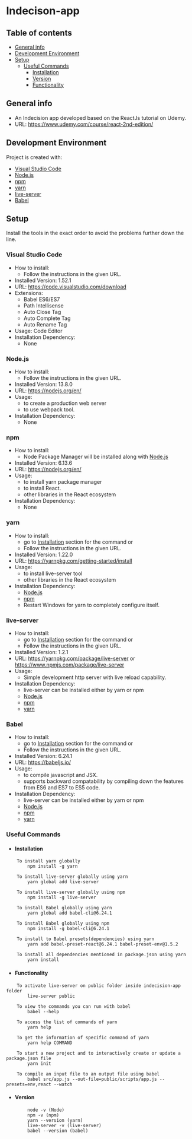 # Indecison-app
## Table of contents
* [General info](#general-info)
* [Development Environment](#development-environment)
* [Setup](#setup)
    * [Useful Commands](#useful-commands)
        * [Installation](#installation)
        * [Version](#version)
        * [Functionality](#functionality)

## General info
*   An Indecision app developed based on the ReactJs tutorial on Udemy.
*   URL: https://www.udemy.com/course/react-2nd-edition/
	
## Development Environment
Project is created with:
* [Visual Studio Code](#visual-studio-code) 
* [Node.js](#Node.js)
* [npm](#npm)
* [yarn](#yarn)
* [live-server](#live-server)
* [Babel](#babel)

## Setup
Install the tools in the exact order to avoid the problems further down the line.

### Visual Studio Code
*   How to install:
    * Follow the instructions in the given URL.
*   Installed Version: 1.52.1 
*   URL: https://code.visualstudio.com/download
*   Extensions:
    * Babel ES6/ES7
    * Path Intellisense
    * Auto Close Tag
    * Auto Complete Tag
    * Auto Rename Tag
*   Usage: Code Editor
*   Installation Dependency:
    * None

### Node.js
*   How to install:
    * Follow the instructions in the given URL.
*   Installed Version: 13.8.0
*   URL: https://nodejs.org/en/
*   Usage: 
    * to create a production web server
    * to use webpack tool.
*   Installation Dependency:
    * None

### npm
*   How to install:
    * Node Package Manager will be installed along with [Node.js](#Node.js)
*   Installed Version: 6.13.6
*   URL: https://nodejs.org/en/
*   Usage: 
    * to install yarn package manager
    * to install React.
    * other libraries in the React ecosystem 
*   Installation Dependency: 
    * None

### yarn
*   How to install:
    * go to  [Installation](#installation) section for the command or 
    * Follow the instructions in the given URL. 
*   Installed Version: 1.22.0
*   URL: https://yarnpkg.com/getting-started/install
*   Usage: 
    * to install live-server tool
    * other libraries in the React ecosystem 
*   Installation Dependency:
    * [Node.js](#Node.js)
    * [npm](#npm)
    * Restart Windows for yarn to completely configure itself.

### live-server
*   How to install:
    * go to  [Installation](#installation) section for the command or 
    * Follow the instructions in the given URL. 
*   Installed Version: 1.2.1
*   URL: https://yarnpkg.com/package/live-server or https://www.npmjs.com/package/live-server
*   Usage:
    * Simple development http server with live reload capability.
*   Installation Dependency:
    * live-server can be installed either by yarn or npm
    * [Node.js](#Node.js)
    * [npm](#npm)
    * [yarn](#yarn)

### Babel
*   How to install:
    * go to  [Installation](#installation) section for the command or 
    * Follow the instructions in the given URL. 
*   Installed Version: 6.24.1
*   URL: https://babeljs.io/
*   Usage:
    * to compile javascript and JSX.
    * supports backward compatability by compiling down the features from ES6 and ES7 to ES5 code.
*   Installation Dependency:
    * live-server can be installed either by yarn or npm
    * [Node.js](#Node.js)
    * [npm](#npm)
    * [yarn](#yarn)



### Useful Commands

* #### Installation
```
    To install yarn globally
        npm install -g yarn

    To install live-server globally using yarn
        yarn global add live-server

    To install live-server globally using npm
        npm install -g live-server

    To install Babel globally using yarn
        yarn global add babel-cli@6.24.1

    To install Babel globally using npm
        npm install -g babel-cli@6.24.1
    
    To install to Babel presets(dependencies) using yarn
        yarn add babel-preset-react@6.24.1 babel-preset-env@1.5.2
    
    To install all dependencies mentioned in package.json using yarn
        yarn install
```
* #### Functionality
```
    To activate live-server on public folder inside indecision-app folder
        live-server public

    To view the commands you can run with babel
        babel --help
    
    To access the list of commands of yarn
        yarn help
    
    To get the information of specific command of yarn
        yarn help COMMAND
    
    To start a new project and to interactively create or update a package.json file
        yarn init

    To compile an input file to an output file using babel 
        babel src/app.js --out-file=public/scripts/app.js --presets=env,react --watch
```
* #### Version
```
        node -v (Node)
        npm -v (npm)
        yarn --version (yarn)
        live-server -v (live-server)
        babel --version (babel)
```


